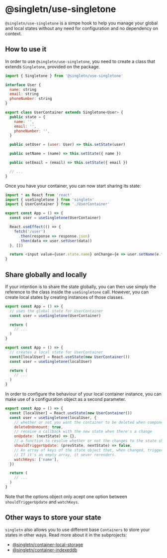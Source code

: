 # @singletn/use-singletone

`@singletn/use-singletone` is a simpe hook to help you manage your global and local states without any need for configuration and no dependency on context.

## How to use it

In order to use `@singletn/use-singletone`, you need to create a class that extends `Singletone`, provided on the package.

```js
import { Singletone } from '@singletn/use-singletone'

interface User {
  name: string
  email: string
  phoneNumber: string
}

export class UserContainer extends Singletone<User> {
  public state = {
    name: '',
    email: '',
    phoneNumber: '',
  }

  public setUser = (user: User) => this.setState(user)

  public setName = (name) => this.setState({ name })

  public setEmail = (email) => this.setState({ email })

  // ...
}
```

Once you have your container, you can now start sharing its state:

```js
import * as React from 'react'
import { useSingletone } from 'singletn'
import { UserContainer } from './UserContainer'

export const App = () => {
  const user = useSingletone(UserContainer)

  React.useEffect(() => {
    fetch('/user')
      .then(response => response.json)
      .then(data => user.setUser(data))
  }, [])

  return <input value={user.state.name} onChange={e => user.setName(e.target.value)} />
}
```

## Share globally and locally

If your intention is to share the state globally, you can then use simply the reference to the class inside the `useSingletone` call. However, you can create local states by creating instances of those classes.

```js
export const App = () => {
  // uses the global state for UserContainer
  const user = useSingletone(UserContainer)

  return (
    // ...
  )
}

export const App = () => {
  // creates a local state for UserContainer
  const[localUser] = React.useState(new UserContainer())
  const user = useSingletone(localUser)

  return (
    // ...
  )
}

```

In order to configure the behaviour of your local container instance, you can make use of a configuration object as a second parameter.

```js
export const App = () => {
  const [localUser] = React.useState(new UserContainer())
  const user = useSingletone(localUser, {
    // whether or not you want the container to be deleted when component unmounts.
    deleteOnUnmount: true,
    // receive a callback with the new state when there's a change
    onUpdate: (nextState) => {},
    // a function to resolve whether or not the changes to the state should trigger a rerender
    shouldTriggerUpdate: (prevState, nextState) => false,
    // An array of keys of the state object that, when changed, triggers a rerender
    // If it's an empty array, it never rerenders.
    watchKeys: ['name'],
  })

  return (
    // ...
  )
}

```

Note that the options object only acept one option between `shouldTriggerUpdate` and `watchKeys`.

## Other ways to store your state

`singletn` also allows you to use different base `Containers` to store your states in other ways. Read more about it in the subprojects:

- [@singletn/container-local-storage](../singletn-container-local-storage)
- [@singletn/container-indexeddb](../singletn-container-indexeddb)
